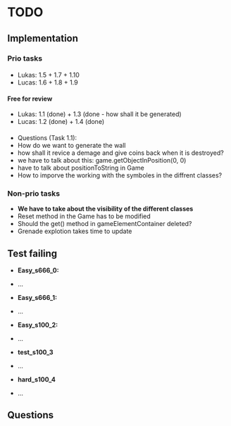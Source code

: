 # TODO
## Implementation
### Prio tasks
####
* Lukas: 1.5 + 1.7 + 1.10
* Lucas: 1.6 + 1.8 + 1.9

#### Free for review
* Lukas: 1.1 (done) + 1.3 (done - how shall it be generated) 
* Lucas: 1.2 (done) + 1.4 (done)
	
####
* Questions (Task 1.1):
* How do we want to generate the wall
* how shall it revice a demage and give coins back when it is destroyed?
* we have to talk about this: game.getObjectInPosition(0, 0)
* have to talk about positionToString in Game
* How to imporve the working with the symboles in the diffrent classes?

### Non-prio tasks
* <b> We have to take about the visibility of the different classes </b>
* Reset method in the Game has to be modified
* Should the get() method in gameElementContainer deleted?
* Grenade explotion takes time to update

## Test failing
* <b>Easy_s666_0:</b>
- ...
* <b>Easy_s666_1:</b>
- ...
* <b>Easy_s100_2:</b>
- ...
* <b>test_s100_3</b>
- ...
* <b>hard_s100_4</b>
- ...


## Questions



